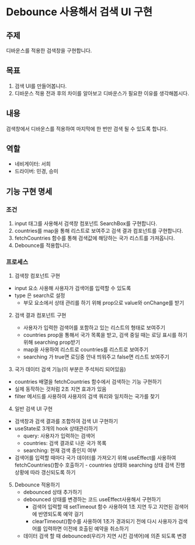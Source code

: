 # Debounce 사용해서 검색 UI 구현

## 주제

디바운스를 적용한 검색창을 구현합니다.

## 목표
1. 검색 UI를 만들어봅니다.
2. 디바운스 적용 전과 후의 차이를 알아보고 디바운스가 필요한 이유를 생각해봅시다. 

## 내용

검색창에서 디바운스를 적용하여 마지막에 한 번만 검색 될 수 있도록 합니다. 

## 역할

- 네비게이터: 서희
- 드라이버: 민경, 승미

## 기능 구현 명세

### 조건
1. input 태그를 사용해서 검색창 컴포넌트 SearchBox를 구현합니다.
2. countries를 map을 통해 리스트로 보여주고 검색 결과 컴포넌트를 구현합니다.
3. fetchCountries 함수를 통해 검색값에 해당하는 국가 리스트를 가져옵니다. 
4. Debounce를 적용합니다.


### 프로세스
1. 검색창 컴포넌트 구현
  - input 요소 사용해 사용자가 검색어를 입력할 수 있도록
  - type 은 search로 설정
	- 부모 요소에서 상태 관리를 하기 위해 prop으로 value와 onChange를 받기

2. 검색 결과 컴포넌트 구현
	- 사용자가 입력한 검색어를 포함하고 있는 리스트의 형태로 보여주기
	- countries prop을 통해서 국가 목록을 받고, 검색 중일 때는 로딩 표시를 하기 위해 searching prop받기
	- map을 사용하여 리스트로 countries를 리스트로 보여주기
	- searching 가 true면 로딩중 안내 띄워주고 false면 리스트 보여주기

3. 국가 데이터 검색 기능(이 부분은 주석처리 되어있음)
  - countries 배열을 fetchCountries 함수에서 검색하는 기능 구현하기
  - 실제 동작하는 것처럼  2초 지연 효과가 있음
  - filter 메서드를 사용하여 사용자의 검색 쿼리와 일치하는 국가를 찾기

4. 일반 검색 UI 구현
  - 검색창과 검색 결과를 조합하여 검색 UI 구현하기
  -  useState로 3개의 hook 상태관리하기
		- query: 사용자가 입력하는 검색어
		- countries: 검색 결과로 나온 국가 목록
		- searching: 현재 검색 중인지 여부
  - 검색어를 입력할 때마다 국가 데이터를 가져오기 위해 useEffect를 사용하여 fetchCountries()함수 호출하기
		- countries 상태와 searching 상태 검색 진행 상황에 따라 갱신되도록 하기

5. Debounce 적용하기
	- debounced 상태 추가하기
	- debounced 상태를 변경하는 코드 useEffect사용해서 구현하기
		- 검색어 입력할 때 setTimeout 함수 사용하여 1초 지연 두고 지연된 검색어에 반영되도록 예약 걸기
		- clearTimeout()함수를 사용하여 1초가 경과되기 전에 다시 사용자가 검색어를 입력하면 이전에 호출된 예약을 취소하기
	- 데이터 검색 할 때 debounced(우리가 지연 시킨 검색어)에 의존 되도록 변경